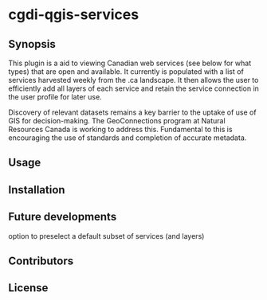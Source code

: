 # cgdi-qgis-services

## Synopsis

This plugin is a aid to viewing Canadian web services (see below for what types) that are open and available.  It currently is populated with a list of services harvested weekly from the .ca landscape. It then allows the user to efficiently add all layers of each service and retain the service connection in the user profile for later use.

Discovery of relevant datasets remains a key barrier to the uptake of use of GIS for decision-making.  The GeoConnections program at Natural Resources Canada is working to address this.
Fundamental to this is encouraging the use of standards and completion of accurate metadata.

## Usage



## Installation





## Future developments

option to preselect a default subset of services (and layers) 

## Contributors



## License

```
```
